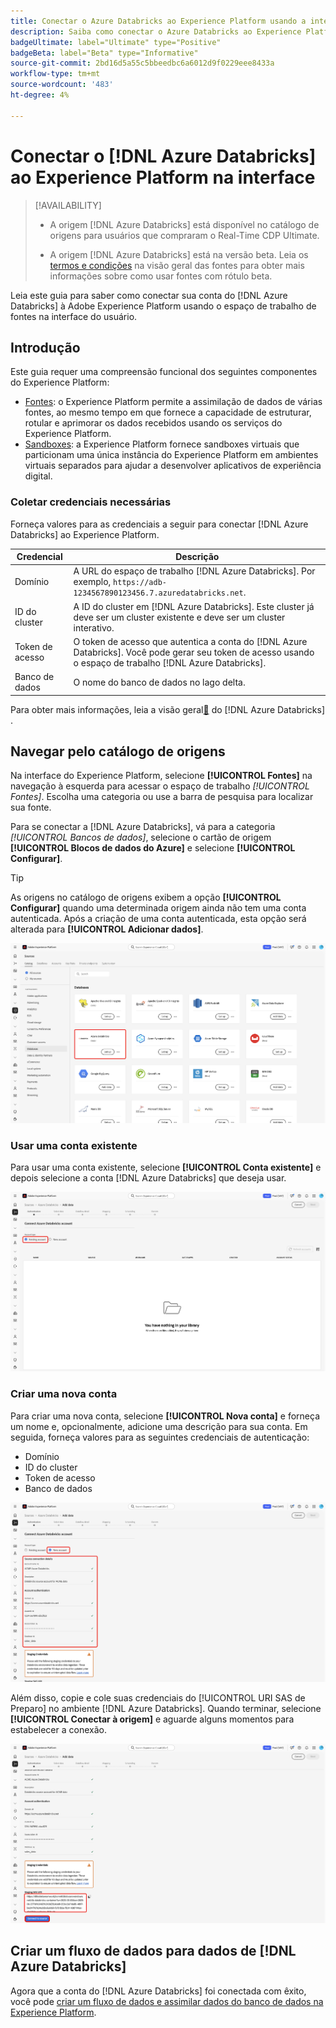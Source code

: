 ```yaml
---
title: Conectar o Azure Databricks ao Experience Platform usando a interface do
description: Saiba como conectar o Azure Databricks ao Experience Platform usando a interface do usuário do.
badgeUltimate: label="Ultimate" type="Positive"
badgeBeta: label="Beta" type="Informative"
source-git-commit: 2bd16d5a55c5bbeedbc6a6012d9f0229eee8433a
workflow-type: tm+mt
source-wordcount: '483'
ht-degree: 4%

---
```


# Conectar o [!DNL Azure Databricks] ao Experience Platform na interface

>[!AVAILABILITY]
>
>* A origem [!DNL Azure Databricks] está disponível no catálogo de origens para usuários que compraram o Real-Time CDP Ultimate.
>
>* A origem [!DNL Azure Databricks] está na versão beta. Leia os [termos e condições](../../../../home.md#terms-and-conditions) na visão geral das fontes para obter mais informações sobre como usar fontes com rótulo beta.

Leia este guia para saber como conectar sua conta do [!DNL Azure Databricks] à Adobe Experience Platform usando o espaço de trabalho de fontes na interface do usuário.

## Introdução

Este guia requer uma compreensão funcional dos seguintes componentes do Experience Platform:

* [Fontes](../../../../home.md): o Experience Platform permite a assimilação de dados de várias fontes, ao mesmo tempo em que fornece a capacidade de estruturar, rotular e aprimorar os dados recebidos usando os serviços do Experience Platform.
* [Sandboxes](../../../../../sandboxes/home.md): a Experience Platform fornece sandboxes virtuais que particionam uma única instância do Experience Platform em ambientes virtuais separados para ajudar a desenvolver aplicativos de experiência digital.

### Coletar credenciais necessárias

Forneça valores para as credenciais a seguir para conectar [!DNL Azure Databricks] ao Experience Platform.

| Credencial | Descrição |
| --- | --- |
| Domínio | A URL do espaço de trabalho [!DNL Azure Databricks]. Por exemplo, `https://adb-1234567890123456.7.azuredatabricks.net`. |
| ID do cluster | A ID do cluster em [!DNL Azure Databricks]. Este cluster já deve ser um cluster existente e deve ser um cluster interativo. |
| Token de acesso | O token de acesso que autentica a conta do [!DNL Azure Databricks]. Você pode gerar seu token de acesso usando o espaço de trabalho [!DNL Azure Databricks]. |
| Banco de dados | O nome do banco de dados no lago delta. |

Para obter mais informações, leia a visão geral[&#128279;](../../../../connectors/databases/databricks.md) do [!DNL Azure Databricks] .

## Navegar pelo catálogo de origens

Na interface do Experience Platform, selecione **[!UICONTROL Fontes]** na navegação à esquerda para acessar o espaço de trabalho *[!UICONTROL Fontes]*. Escolha uma categoria ou use a barra de pesquisa para localizar sua fonte.

Para se conectar a [!DNL Azure Databricks], vá para a categoria *[!UICONTROL Bancos de dados]*, selecione o cartão de origem **[!UICONTROL Blocos de dados do Azure]** e selecione **[!UICONTROL Configurar]**.

>[!TIP]
>
>As origens no catálogo de origens exibem a opção **[!UICONTROL Configurar]** quando uma determinada origem ainda não tem uma conta autenticada. Após a criação de uma conta autenticada, esta opção será alterada para **[!UICONTROL Adicionar dados]**.

![O catálogo de origens com o cartão de origem do Azure Databricks selecionado.](../../../../images/tutorials/create/databricks/catalog.png)

### Usar uma conta existente

Para usar uma conta existente, selecione **[!UICONTROL Conta existente]** e depois selecione a conta [!DNL Azure Databricks] que deseja usar.

![A interface de contas existentes no fluxo de trabalho de origem com a opção &quot;Conta existente&quot; selecionada.](../../../../images/tutorials/create/databricks/existing.png)

### Criar uma nova conta

Para criar uma nova conta, selecione **[!UICONTROL Nova conta]** e forneça um nome e, opcionalmente, adicione uma descrição para sua conta. Em seguida, forneça valores para as seguintes credenciais de autenticação:

* Domínio
* ID do cluster
* Token de acesso
* Banco de dados

![A nova interface de conta no fluxo de trabalho de origem com um nome de conta e uma descrição opcional fornecidos.](../../../../images/tutorials/create/databricks/new.png)

Além disso, copie e cole suas credenciais do [!UICONTROL URI SAS de Preparo] no ambiente [!DNL Azure Databricks]. Quando terminar, selecione **[!UICONTROL Conectar à origem]** e aguarde alguns momentos para estabelecer a conexão.

![As credenciais de preparo do URI SAS.](../../../../images/tutorials/create/databricks/sas-uri.png)

## Criar um fluxo de dados para dados de [!DNL Azure Databricks]

Agora que a conta do [!DNL Azure Databricks] foi conectada com êxito, você pode [criar um fluxo de dados e assimilar dados do banco de dados na Experience Platform](../../dataflow/databases.md).
